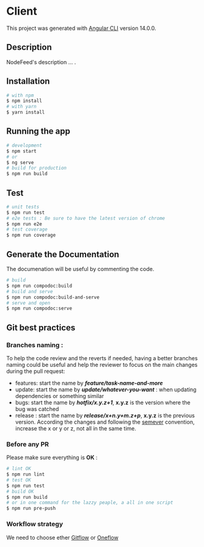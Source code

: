 # Client

This project was generated with [Angular CLI](https://github.com/angular/angular-cli) version 14.0.0.

## Description

NodeFeed's description ... .

## Installation

```bash
# with npm
$ npm install
# with yarn
$ yarn install
```

## Running the app

```bash
# development
$ npm start
# or
$ ng serve
# build for production
$ npm run build
```

## Test

```bash
# unit tests
$ npm run test
# e2e tests : Be sure to have the latest version of chrome
$ npm run e2e
# test coverage
$ npm run coverage
```

## Generate the Documentation

The documenation will be useful by commenting the code.

```bash
# build
$ npm run compodoc:build
# build and serve
$ npm run compodoc:build-and-serve
# serve and open
$ npm run compodoc:serve
```

## Git best practices

### Branches naming :

To help the code review and the reverts if needed, having a better branches naming could be useful and help the reviewer to focus on the main changes during the pull request:

- features: start the name by _**feature/task-name-and-more**_
- update: start the name by _**update/whatever-you-want**_ : when updating dependencies or something similar
- bugs: start the name by _**hotfix/x.y.z+1**_, **x.y.z** is the version where the bug was catched
- release : start the name by _**release/x+n.y+m.z+p**_, **x.y.z** is the previous version. According the changes and following the [semever](https://semver.org/lang/fr/) convention, increase the x or y or z, not all in the same time.

### Before any PR

Please make sure everything is **OK** :

```bash
# lint OK
$ npm run lint
# test OK
$ npm run test
# build OK
$ npm run build
# or in one command for the lazzy peaple, a all in one script
$ npm run pre-push
```

### Workflow strategy

We need to choose ether [Gitflow](https://www.atlassian.com/fr/git/tutorials/comparing-workflows/gitflow-workflow) or [Oneflow](https://www.endoflineblog.com/oneflow-a-git-branching-model-and-workflow)
